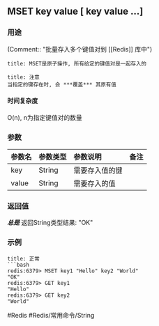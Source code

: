 ## MSET key value \[ key value ...\]

### 用途
(Comment:: "批量存入多个键值对到 [[Redis]] 库中")

```ad-info
title: MSET是原子操作, 所有给定的键值对是一起存入的
```

```ad-warning
title: 注意
当指定的键存在时, 会 ***覆盖*** 其原有值
```

#### 时间复杂度
O(n), n为指定键值对的数量

### 参数
|参数名|参数类型|参数说明|备注|
|:-|:-|:-|:-|
|key|String|需要存入值的键||
|value|String|需要存入的值||

### 返回值
***总是*** 返回String类型结果: "OK"

### 示例
```ad-info
title: 正常
```bash
redis:6379> MSET key1 "Hello" key2 "World"
"OK"
redis:6379> GET key1
"Hello"
redis:6379> GET key2
"World"
```

#Redis #Redis/常用命令/String 